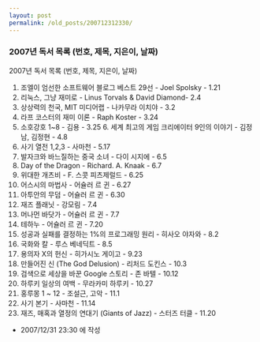 ```yaml
---
layout: post
permalink: /old_posts/200712312330/
---
```


### 2007년 독서 목록 (번호, 제목, 지은이, 날짜)

2007년 독서 목록 (번호, 제목, 지은이, 날짜)

1. 조엘이 엄선한 소프트웨어 블로그 베스트 29선 - Joel Spolsky - 1.21
2. 리눅스, 그냥 재미로 - Linus Torvals & David Diamond- 2.4
3. 상상력의 천국, MIT 미디어랩 - 나카무라 이치야 - 3.2
4. 라프 코스터의 재미 이론 - Raph Koster - 3.24
5. 소호강호 1~8 - 김용 - 3.25
6. 세계 최고의 게임 크리에이터 9인의 이야기 - 김정남, 김정현 - 4.8
7. 사기 열전 1,2,3 - 사마천 - 5.17
8. 발자크와 바느질하는 중국 소녀 - 다이 시지에 - 6.5
9. Day of the Dragon - Richard. A. Knaak - 6.7
10. 위대한 개츠비 - F. 스콧 피츠제럴드 - 6.25
11. 어스시의 마법사 - 어슐러 르 귄 - 6.27
12. 아투안의 무덤 - 어슐러 르 귄 - 6.30
13. 재즈 플래닛 - 강모림 - 7.4
14. 머나먼 바닷가 - 어슐러 르 귄 - 7.7
15. 테하누 - 어슐러 르 귄 - 7.20
16. 성공과 실패를 결정하는 1%의 프로그래밍 원리 - 히사오 야자와 - 8.2
17. 국화와 칼 - 루스 베네딕트 - 8.5
18. 용의자 X의 헌신 - 히가시노 게이고 - 9.23
19. 만들어진 신 (The God Delusion) - 리처드 도킨스 - 10.3
20. 검색으로 세상을 바꾼 Google 스토리 - 존 바텔 - 10.12
21. 하루키 일상의 여백 - 무라카미 하루키 - 10.27
22. 홍루몽 1 ~ 12 - 조설근, 고악 - 11.1
23. 사기 본기 - 사마천 - 11.14
24. 재즈, 매혹과 열정의 연대기 (Giants of Jazz) - 스터즈 터클 - 11.20






- 2007/12/31 23:30 에 작성
